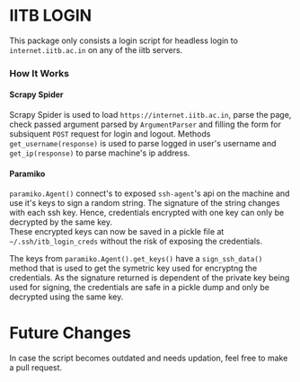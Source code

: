 # IITB LOGIN

This package only consists a login script for headless login to `internet.iitb.ac.in` on any of the iitb servers.

### How It Works
#### Scrapy Spider

Scrapy Spider is used to load `https://internet.iitb.ac.in`, parse the page, check passed argument parsed by `ArgumentParser` and filling the form for subsiquent `POST` request for login and logout. Methods `get_username(response)` is used to parse logged in user's username and `get_ip(response)` to parse machine's ip address.

#### Paramiko
`paramiko.Agent()` connect's to exposed `ssh-agent`'s api on the machine and use it's keys to sign a random string. The signature of the string changes with each ssh key. Hence, credentials encrypted with one key can only be decrypted by the same key.  
These encrypted keys can now be saved in a pickle file at `~/.ssh/itb_login_creds` without the risk of exposing the credentials.

The keys from `paramiko.Agent().get_keys()` have a `sign_ssh_data()` method that is used to get the symetric key used for encryptng the credentials. As the signature returned is dependent of the private key being used for signing, the credentials are safe in a pickle dump and only be decrypted using the same key.

# Future Changes
In case the script becomes outdated and needs updation, feel free to make a pull request.
